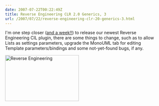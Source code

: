 ```yaml
---
date: 2007-07-22T00:22:49Z
title: Reverse Engineering CLR 2.0 Generics, 3
url: /2007/07/22/reverse-engineering-clr-20-generics-3.html
---
```


<p>I'm one step closer (<a href="https://launchpad.net/monouml/+milestone/monouml-200707">and a week!!</a>) to release our newest Reverse Engineering CIL plugin, there are some things to change, such as to allow Lists as settings parameters, upgrade the MonoUML tab for editing Template parameters/bindings and some not-yet-found bugs, if any.</p>
<p><a href="http://www.flickr.com/photos/mariocarrion/867862427/" title="Photo Sharing"><img src="http://farm2.static.flickr.com/1326/867862427_3de961ebc5_m.jpg" width="240" height="150" alt="Reverse Engineering" /></a></p>
